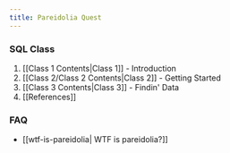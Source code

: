 ```yaml
---
title: Pareidolia Quest
---
```


### SQL Class

1. [[Class 1 Contents|Class 1]] - Introduction
2. [[Class 2/Class 2 Contents|Class 2]] - Getting Started
3. [[Class 3 Contents|Class 3]] - Findin' Data
4. [[References]]

### FAQ

- [[wtf-is-pareidolia| WTF is pareidolia?]]